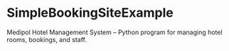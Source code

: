 # SimpleBookingSiteExample
Medipol Hotel Management System – Python program for managing hotel rooms, bookings, and staff.

